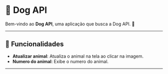 # 📝 Dog API

Bem-vindo ao **Dog API**, uma aplicação que busca a Dog API. 🐶

---

## 🔗 Funcionalidades

- **Atualizar animal**: Atualiza o animal na tela ao clicar na imagem.
- **Numero do animal**: Exibe o numero do animal.
---
